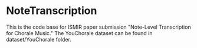 # NoteTranscription

This is the code base for ISMIR paper submission "Note-Level Transcription for Chorale Music." The YouChorale dataset can be found in dataset/YouChorale folder.
